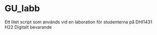 # GU_labb

Ett litet script som används vid en laboration för studenterna på DHI1431 H22 Digitalt bevarande
